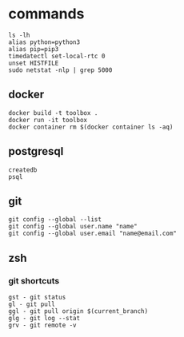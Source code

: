 # commands
```
ls -lh
alias python=python3
alias pip=pip3
timedatectl set-local-rtc 0
unset HISTFILE
sudo netstat -nlp | grep 5000
```

## docker
```
docker build -t toolbox .
docker run -it toolbox
docker container rm $(docker container ls -aq)
```

## postgresql
```
createdb
psql
```

## git
```
git config --global --list
git config --global user.name "name"
git config --global user.email "name@email.com"
```

## zsh
### git shortcuts
```
gst - git status
gl - git pull
ggl - git pull origin $(current_branch)
glg - git log --stat
grv - git remote -v
```
